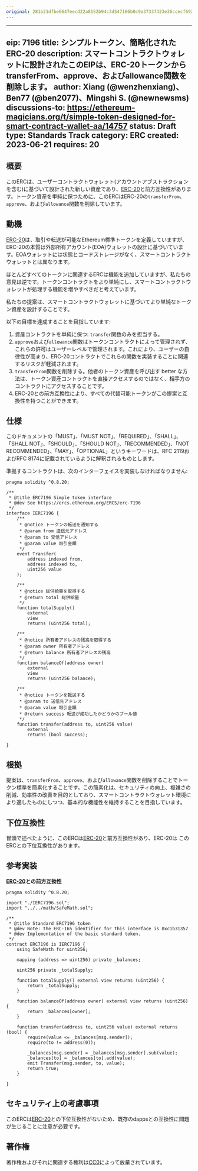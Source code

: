 ```yaml
---
original: 281b21dfbe6647eecd22a8152b94c3d547106b0c9e3733f423e36ccecf692ad2
---
```


---
eip: 7196
title: シンプルトークン、簡略化されたERC-20
description: スマートコントラクトウォレットに設計されたこのEIPは、ERC-20トークンからtransferFrom、approve、およびallowance関数を削除します。
author: Xiang (@wenzhenxiang)、Ben77 (@ben2077)、Mingshi S. (@newnewsms)
discussions-to: https://ethereum-magicians.org/t/simple-token-designed-for-smart-contract-wallet-aa/14757
status: Draft
type: Standards Track
category: ERC
created: 2023-06-21
requires: 20
---

## 概要

このERCは、ユーザーコントラクトウォレット(アカウントアブストラクションを含む)に基づいて設計された新しい資産であり、[ERC-20](./eip-20.md)と前方互換性があります。トークン資産を単純に保つために、このERCはERC-20の`transferFrom`、`approve`、および`allowance`関数を削除しています。

## 動機

[ERC-20](./eip-20.md)は、取引や転送が可能なEthereum標準トークンを定義していますが、ERC-20の本質は外部所有アカウント(EOA)ウォレットの設計に基づいています。EOAウォレットには状態とコードストレージがなく、スマートコントラクトウォレットとは異なります。

ほとんどすべてのトークンに関連するERCは機能を追加していますが、私たちの意見は逆です。トークンコントラクトをより単純にし、スマートコントラクトウォレットが処理する機能を増やすべきだと考えています。

私たちの提案は、スマートコントラクトウォレットに基づいてより単純なトークン資産を設計することです。

以下の目標を達成することを目指しています:

1. 資産コントラクトを単純に保つ: `transfer`関数のみを担当する。
2. `approve`および`allowance`関数はトークンコントラクトによって管理されず、これらの許可はユーザーレベルで管理されます。これにより、ユーザーの自律性が高まり、ERC-20コントラクトでこれらの関数を実装することに関連するリスクが軽減されます。
3. `transferFrom`関数を削除する。他者のトークン資産を呼び出す better な方法は、トークン資産コントラクトを直接アクセスするのではなく、相手方のコントラクトにアクセスすることです。
4. ERC-20との前方互換性により、すべての代替可能トークンがこの提案と互換性を持つことができます。

## 仕様

このドキュメントの「MUST」、「MUST NOT」、「REQUIRED」、「SHALL」、「SHALL NOT」、「SHOULD」、「SHOULD NOT」、「RECOMMENDED」、「NOT RECOMMENDED」、「MAY」、「OPTIONAL」というキーワードは、RFC 2119およびRFC 8174に記載されているように解釈されるものとします。

準拠するコントラクトは、次のインターフェイスを実装しなければなりません:

```solidity
pragma solidity ^0.8.20;

/**
 * @title ERC7196 Simple token interface 
 * @dev See https://ercs.ethereum.org/ERCS/erc-7196
 */
interface IERC7196 {
    /**
     * @notice トークンの転送を通知する
     * @param from 送信元アドレス
     * @param to 受信アドレス
     * @param value 取引金額 
     */
    event Transfer(
        address indexed from,
        address indexed to,
        uint256 value
    );
	
    /**
     * @notice 総供給量を取得する
     * @return total 総供給量
     */
    function totalSupply() 
        external  
        view
        returns (uint256 total);
	  
    /**
     * @notice 所有者アドレスの残高を取得する
     * @param owner 所有者アドレス
     * @return balance 所有者アドレスの残高
     */
    function balanceOf(address owner) 
        external
        view
        returns (uint256 balance);

    /**
     * @notice トークンを転送する
     * @param to 送信先アドレス
     * @param value 取引金額 
     * @return success 転送が成功したかどうかのブール値
     */
    function transfer(address to, uint256 value)
        external
        returns (bool success);

}
```

## 根拠

提案は、`transferFrom`、`approve`、および`allowance`関数を削除することでトークン標準を簡素化することです。この簡素化は、セキュリティの向上、複雑さの削減、効率性の改善を目的としており、スマートコントラクトウォレット環境により適したものにしつつ、基本的な機能性を維持することを目指しています。

## 下位互換性

冒頭で述べたように、このERCは[ERC-20](./eip-20.md)と前方互換性があり、ERC-20は このERCとの下位互換性があります。

## 参考実装

**[ERC-20](./eip-20.md)との前方互換性**

```solidity
pragma solidity ^0.8.20;

import "./IERC7196.sol";
import "../../math/SafeMath.sol";

/**
 * @title Standard ERC7196 token
 * @dev Note: the ERC-165 identifier for this interface is 0xc1b31357
 * @dev Implementation of the basic standard token.
 */
contract ERC7196 is IERC7196 {
    using SafeMath for uint256;

    mapping (address => uint256) private _balances;

    uint256 private _totalSupply;

    function totalSupply() external view returns (uint256) {
        return _totalSupply;
    }

    function balanceOf(address owner) external view returns (uint256) {
        return _balances[owner];
    }

    function transfer(address to, uint256 value) external returns (bool) {
        require(value <= _balances[msg.sender]);
        require(to != address(0));

        _balances[msg.sender] = _balances[msg.sender].sub(value);
        _balances[to] = _balances[to].add(value);
        emit Transfer(msg.sender, to, value);
        return true;
    }

}
```

## セキュリティ上の考慮事項

このERCは[ERC-20](./eip-20.md)との下位互換性がないため、既存のdappsとの互換性に問題が生じることに注意が必要です。

## 著作権

著作権およびそれに関連する権利は[CC0](../LICENSE.md)によって放棄されています。